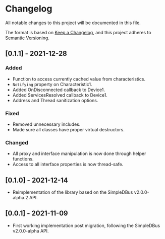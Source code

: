 # Changelog
All notable changes to this project will be documented in this file.

The format is based on [Keep a Changelog](https://keepachangelog.com/en/1.0.0/),
and this project adheres to [Semantic Versioning](https://semver.org/spec/v2.0.0.html).

## [0.1.1] - 2021-12-28

### Added
- Function to access currently cached value from characteristics.
- `Notifying` property on Characteristic1.
- Added OnDisconnected callback to Device1.
- Added ServicesResolved callback to Device1.
- Address and Thread sanitization options.

### Fixed
- Removed unnecessary <iostream> includes.
- Made sure all classes have proper virtual destructors.

### Changed
- All proxy and interface manipulation is now done through helper functions.
- Access to all interface properties is now thread-safe.

## [0.1.0] - 2021-12-14
- Reimplementation of the library based on the SimpleDBus v2.0.0-alpha.2 API.

## [0.0.1] - 2021-11-09
- First working implementation post migration, following the SimpleDBus v2.0.0-alpha API.
